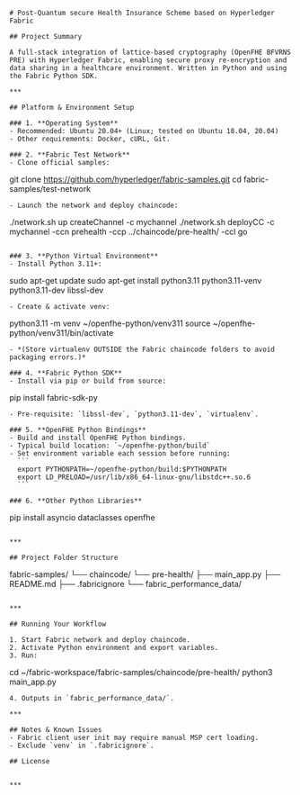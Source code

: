 ```
# Post-Quantum secure Health Insurance Scheme based on Hyperledger Fabric

## Project Summary

A full-stack integration of lattice-based cryptography (OpenFHE BFVRNS PRE) with Hyperledger Fabric, enabling secure proxy re-encryption and data sharing in a healthcare environment. Written in Python and using the Fabric Python SDK.

***

## Platform & Environment Setup

### 1. **Operating System**
- Recommended: Ubuntu 20.04+ (Linux; tested on Ubuntu 18.04, 20.04)
- Other requirements: Docker, cURL, Git.

### 2. **Fabric Test Network**
- Clone official samples:
  ```
  git clone https://github.com/hyperledger/fabric-samples.git
  cd fabric-samples/test-network
  ```
- Launch the network and deploy chaincode:
  ```
  ./network.sh up createChannel -c mychannel
  ./network.sh deployCC -c mychannel -ccn prehealth -ccp ../chaincode/pre-health/ -ccl go
  ```

### 3. **Python Virtual Environment**
- Install Python 3.11+:
  ```
  sudo apt-get update
  sudo apt-get install python3.11 python3.11-venv python3.11-dev libssl-dev
  ```
- Create & activate venv:
  ```
  python3.11 -m venv ~/openfhe-python/venv311
  source ~/openfhe-python/venv311/bin/activate
  ```
- *(Store virtualenv OUTSIDE the Fabric chaincode folders to avoid packaging errors.)*

### 4. **Fabric Python SDK**
- Install via pip or build from source:
  ```
  pip install fabric-sdk-py
  ```
- Pre-requisite: `libssl-dev`, `python3.11-dev`, `virtualenv`.

### 5. **OpenFHE Python Bindings**
- Build and install OpenFHE Python bindings.
  - Typical build location: `~/openfhe-python/build`
  - Set environment variable each session before running:
    ```
    export PYTHONPATH=~/openfhe-python/build:$PYTHONPATH
    export LD_PRELOAD=/usr/lib/x86_64-linux-gnu/libstdc++.so.6
    ```

### 6. **Other Python Libraries**
```
pip install asyncio dataclasses openfhe
```

***

## Project Folder Structure

```
fabric-samples/
└── chaincode/
    └── pre-health/
        ├── main_app.py
        ├── README.md
        ├── .fabricignore
        └── fabric_performance_data/
```

***

## Running Your Workflow

1. Start Fabric network and deploy chaincode.
2. Activate Python environment and export variables.
3. Run:
   ```
   cd ~/fabric-workspace/fabric-samples/chaincode/pre-health/
   python3 main_app.py
   ```
4. Outputs in `fabric_performance_data/`.

***

## Notes & Known Issues
- Fabric client user init may require manual MSP cert loading.
- Exclude `venv` in `.fabricignore`.

## License

```
```

***
